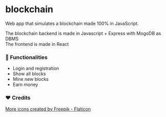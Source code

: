 # blockchain

Web app that simulates a blockchain made 100% in JavaScript.<br />

The blockchain backend is made in Javascript + Express with MogoDB as DBMS<br />
The frontend is made in React

### :rocket: Functionalities
- Login and registration
- Show all blocks
- Mine new blocks
- Earn money

### ❤️ Credits 
<a href="https://www.flaticon.com/free-icons/more" title="more icons">More icons created by Freepik - Flaticon</a>
